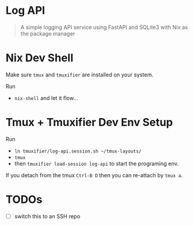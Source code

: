 # Log API

> A simple logging API service using FastAPI and SQLite3 with Nix as the package manager

# Nix Dev Shell

Make sure `tmux` and `tmuxifier` are installed on your system.

Run

- `nix-shell` and let it flow...

# Tmux + Tmuxifier Dev Env Setup

Run 

- `ln tmuxifier/log-api.session.sh ~/tmux-layouts/`
- `tmux`
- then `tmuxifier load-session log-api` to start the programing env.

If you detach from the tmux `Ctrl-B D` then you can re-attach by `tmux a`.


# TODOs

- [ ] switch this to an SSH repo

